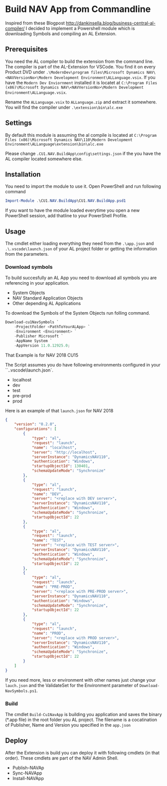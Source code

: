# Build NAV App from Commandline

Inspired from these Blogpost http://dankinsella.blog/business-central-al-compiler/ I decided to implement a Powershell module which is downloading Symbols and compiling an AL Extension.

## Prerequisites

You need the AL compiler to build the extension from the command line. The compiler is part of the AL-Extension for VSCode. You find it on every Product DVD under `.\ModernDev\program files\Microsoft Dynamics NAV\<NAVVersionNo>\Modern Development Environment\ALLanguage.vsix`.
If you have the `Modern Dev Enviornment` installed it is locatet at `C:\Program Files (x86)\Microsoft Dynamics NAV\<NAVVersionNo>\Modern Development Environment\ALLanguage.vsix`.

Rename the `ALLanguage.vsix` to `ALLanguage.zip` and extract it somewhere. You will find the compiler under `.\extension\bin\alc.exe`

## Settings

By default this module is assuming the al compile is located at `C:\Program Files (x86)\Microsoft Dynamics NAV\110\Modern Development Environment\ALLanguage\extension\bin\alc.exe`

Please change `.CU1.NAV.BuildApp\config\settings.json` if the you have the AL compiler located somewhere else.


## Installation

You need to import the module to use it. Open PowerShell and run following command

```PowerShell
Import-Module .\CU1.NAV.BuildApp\CU1.NAV.BuildApp.psd1
```

If you want to have the module loaded everytime you open a new PowerShell session, add thatline to your PowerShell Profile.


## Usage

The cmdlet either loading everything they need from the `.\app.json` and `.\.vscode\launch.json` of your AL project folder or getting the information from the parameters.

### Download symbols

To build succesfully an AL App you need to download all symbols you are referencing in your application.

* System Objects
* NAV Standard Application Objects
* Other depending AL Applications

To download the Symbols of the System Objects run folling command. 

```PowerShell
Download-cu1NavSymbols `
	-ProjectFolder <PathToYourALApp> `
	-Environment <Environment> `
	-Publisher Microsoft `
	-AppName System `
	-AppVersion 11.0.12925.0;
```

That Example is for NAV 2018 CU15

The Script assumes you do have following environments configured in your ``.\.vscode\launch.json`.

* localhost
* dev
* test
* pre-prod
* prod

Here is an example of that `launch.json` for NAV 2018

```json
{
	"version": "0.2.0",
	"configurations": [
		{
			"type": "al",
			"request": "launch",
			"name": "localhost",
			"server": "http://localhost",
			"serverInstance": "DynamicsNAV110",
			"authentication": "Windows",
			"startupObjectId": 130401,
			"schemaUpdateMode": "Synchronize"
		},
		{
			"type": "al",
			"request": "launch",
			"name": "DEV",
			"server": "<replace with DEV server>",
			"serverInstance": "DynamicsNAV110",
			"authentication": "Windows",
			"schemaUpdateMode": "Synchronize",
			"startupObjectId": 22
		},
		{
			"type": "al",
			"request": "launch",
			"name": "TEST",
			"server": "<replace with TEST server>",
			"serverInstance": "DynamicsNAV110",
			"authentication": "Windows",
			"schemaUpdateMode": "Synchronize",
			"startupObjectId": 22
		},
		{
			"type": "al",
			"request": "launch",
			"name": "PRE-PROD",
			"server": "<replace with PRE-PROD server>",
			"serverInstance": "DynamicsNAV110",
			"authentication": "Windows",
			"schemaUpdateMode": "Synchronize",
			"startupObjectId": 22
		},
		{
			"type": "al",
			"request": "launch",
			"name": "PROD",
			"server": "<replace with PROD server>",
			"serverInstance": "DynamicsNAV110",
			"authentication": "Windows",
			"schemaUpdateMode": "Synchronize",
			"startupObjectId": 22
		}
	]
}
```

If you need more, less or environment with other names just change your `lauch.json` and the ValidateSet for the Environment parameter of `Download-NavSymbols.ps1`. 

### Build

The cmdlet `Build-Cu1NavApp` is building you application and saves the binary (*.app file) in the root folder you AL project. The filename is a cocatination of Publisher, Name and Version you specified in the `app.json`

## Deploy

After the Extension is build you can deploy it with following cmdlets (in that order). These cmdlets are part of the NAV Admin Shell.

* Publish-NAVAp
* Sync-NAVApp
* Install-NAVApp